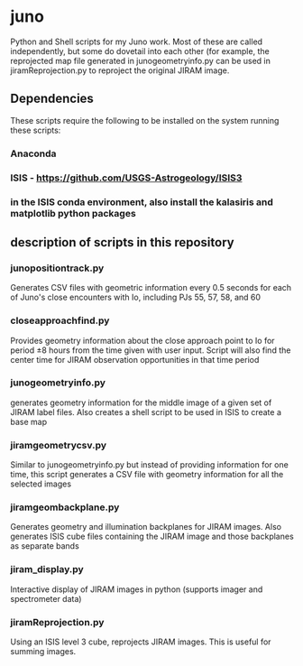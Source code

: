 # juno
Python and Shell scripts for my Juno work. Most of these are called independently, but some do dovetail into each other (for example, the reprojected map file generated in junogeometryinfo.py can be used in jiramReprojection.py to reproject the original JIRAM image.

## Dependencies
These scripts require the following to be installed on the system running these scripts:
### Anaconda
### ISIS - https://github.com/USGS-Astrogeology/ISIS3
### in the ISIS conda environment, also install the kalasiris and matplotlib python packages

## description of scripts in this repository

### junopositiontrack.py
Generates CSV files with geometric information every 0.5 seconds for each of Juno's close encounters with Io, including PJs 55, 57, 58, and 60

### closeapproachfind.py
Provides geometry information about the close approach point to Io for period ±8 hours from the time given with user input. Script will also find the center time for JIRAM observation opportunities in that time period

### junogeometryinfo.py
generates geometry information for the middle image of a given set of JIRAM label files. Also creates a shell script to be used in ISIS to create a base map

### jiramgeometrycsv.py
Similar to junogeometryinfo.py but instead of providing information for one time, this script generates a CSV file with geometry information for all the selected images

### jiramgeombackplane.py
Generates geometry and illumination backplanes for JIRAM images. Also generates ISIS cube files containing the JIRAM image and those backplanes as separate bands

### jiram_display.py
Interactive display of JIRAM images in python (supports imager and spectrometer data)

### jiramReprojection.py
Using an ISIS level 3 cube, reprojects JIRAM images. This is useful for summing images.
